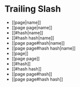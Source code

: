 # Trailing Slash

-  [[page|name]]
-  [[page page|name]]
-  [[#hash|name]]
-  [[#hash hash|name]]
-  [[page page#hash|name]]
-  [[page page#hash hash|name]]
-  [[page]]
-  [[page page]]
-  [[#hash]]
-  [[#hash hash]]
-  [[page page#hash]]
-  [[page page#hash hash]]
